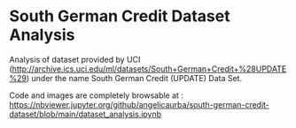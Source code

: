 # South German Credit Dataset Analysis

Analysis of dataset provided by UCI (http://archive.ics.uci.edu/ml/datasets/South+German+Credit+%28UPDATE%29) under the name 
South German Credit (UPDATE) Data Set.

Code and images are completely browsable at : https://nbviewer.jupyter.org/github/angelicaurba/south-german-credit-dataset/blob/main/dataset_analysis.ipynb

